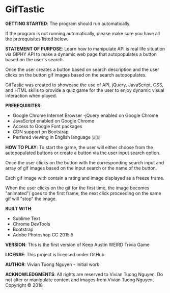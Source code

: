 # GifTastic

**GETTING STARTED**:
The program should run automatically.

If the program is not running automatically, please make sure you have all the prerequisites listed below.

**STATEMENT OF PURPOSE**:
 Learn how to manipulate API is real life situation via GIPHY API to make a dynamic web page that autopopulates a button based on the user's search.
 
 Once the user creates a button based on search description and the user clicks on the button gif images based on the search autopopulates.
 
GifTastic was created to showcase the use of API, jQuery, JavaScript, CSS, and HTML skills to provide a  quiz game for the user to enjoy dynamic visual interaction when played.

**PREREQUISITES**:
- Google Chrome Internet Browser
-jQuery enabled on Google Chrome
- JavaScript enabled on Google Chrome
- Access to Google Font packages
- CDN support on Bootstrap
- Perfered viewing in English language :us:

**HOW TO PLAY**:
To start the game, the user will either choose from the autopopulated buttons or create a button via the user input search option.

Once the user clicks on the button with the corresponding search input and array of gif images based on the input search or the name of the button.

Each gif image with contain a rating and image displayed as a freeze frame.

When the user clicks on the gif for the first time, the image becomes "animated"/ goes to the first frame, the next click proceeding on the same gif will "stop" the image.

**BUILT WITH**:
- Sublime Text
- Chrome DevTools
- Bootstrap
- Adobe Photoshop CC 2015.5

**VERSION**:
This is the first version of Keep Austin WEIRD Trivia Game

**LICENSE**:
This project is licensed under GitHub.

**AUTHOR**:
Vivian Tuong Nguyen - Initial work

**ACKNOWLEDGMENTS**:
All rights are reserved to Vivian Tuong Nguyen. Do not alter or manipulate content and images from Vivian Tuong Nguyen.
Copyright   :copyright: 2018


